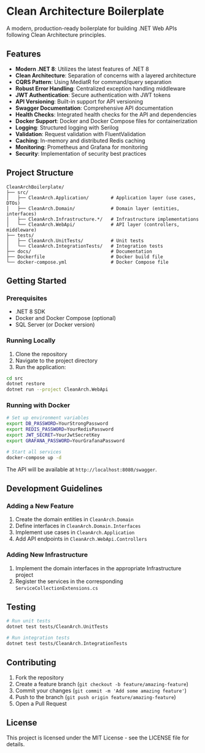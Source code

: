 # Clean Architecture Boilerplate

A modern, production-ready boilerplate for building .NET Web APIs following Clean Architecture principles.

## Features

- **Modern .NET 8**: Utilizes the latest features of .NET 8
- **Clean Architecture**: Separation of concerns with a layered architecture
- **CQRS Pattern**: Using MediatR for command/query separation
- **Robust Error Handling**: Centralized exception handling middleware
- **JWT Authentication**: Secure authentication with JWT tokens
- **API Versioning**: Built-in support for API versioning
- **Swagger Documentation**: Comprehensive API documentation
- **Health Checks**: Integrated health checks for the API and dependencies
- **Docker Support**: Docker and Docker Compose files for containerization
- **Logging**: Structured logging with Serilog
- **Validation**: Request validation with FluentValidation
- **Caching**: In-memory and distributed Redis caching
- **Monitoring**: Prometheus and Grafana for monitoring
- **Security**: Implementation of security best practices

## Project Structure

```
CleanArchBoilerplate/
├── src/
│   ├── CleanArch.Application/        # Application layer (use cases, DTOs)
│   ├── CleanArch.Domain/             # Domain layer (entities, interfaces)
│   ├── CleanArch.Infrastructure.*/   # Infrastructure implementations
│   └── CleanArch.WebApi/             # API layer (controllers, middleware)
├── tests/
│   ├── CleanArch.UnitTests/          # Unit tests
│   └── CleanArch.IntegrationTests/   # Integration tests
├── docs/                             # Documentation
├── Dockerfile                        # Docker build file
└── docker-compose.yml                # Docker Compose file
```

## Getting Started

### Prerequisites

- .NET 8 SDK
- Docker and Docker Compose (optional)
- SQL Server (or Docker version)

### Running Locally

1. Clone the repository
2. Navigate to the project directory
3. Run the application:

```bash
cd src
dotnet restore
dotnet run --project CleanArch.WebApi
```

### Running with Docker

```bash
# Set up environment variables
export DB_PASSWORD=YourStrongPassword
export REDIS_PASSWORD=YourRedisPassword
export JWT_SECRET=YourJwtSecretKey
export GRAFANA_PASSWORD=YourGrafanaPassword

# Start all services
docker-compose up -d
```

The API will be available at `http://localhost:8080/swagger`.

## Development Guidelines

### Adding a New Feature

1. Create the domain entities in `CleanArch.Domain`
2. Define interfaces in `CleanArch.Domain.Interfaces`
3. Implement use cases in `CleanArch.Application`
4. Add API endpoints in `CleanArch.WebApi.Controllers`

### Adding New Infrastructure

1. Implement the domain interfaces in the appropriate Infrastructure project
2. Register the services in the corresponding `ServiceCollectionExtensions.cs`

## Testing

```bash
# Run unit tests
dotnet test tests/CleanArch.UnitTests

# Run integration tests
dotnet test tests/CleanArch.IntegrationTests
```

## Contributing

1. Fork the repository
2. Create a feature branch (`git checkout -b feature/amazing-feature`)
3. Commit your changes (`git commit -m 'Add some amazing feature'`)
4. Push to the branch (`git push origin feature/amazing-feature`)
5. Open a Pull Request

## License

This project is licensed under the MIT License - see the LICENSE file for details.